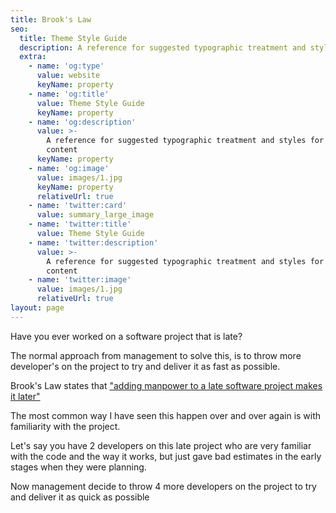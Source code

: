 ```yaml
---
title: Brook's Law
seo:
  title: Theme Style Guide
  description: A reference for suggested typographic treatment and styles for your content
  extra:
    - name: 'og:type'
      value: website
      keyName: property
    - name: 'og:title'
      value: Theme Style Guide
      keyName: property
    - name: 'og:description'
      value: >-
        A reference for suggested typographic treatment and styles for your
        content
      keyName: property
    - name: 'og:image'
      value: images/1.jpg
      keyName: property
      relativeUrl: true
    - name: 'twitter:card'
      value: summary_large_image
    - name: 'twitter:title'
      value: Theme Style Guide
    - name: 'twitter:description'
      value: >-
        A reference for suggested typographic treatment and styles for your
        content
    - name: 'twitter:image'
      value: images/1.jpg
      relativeUrl: true
layout: page
---
```


Have you ever worked on a software project that is late?

The normal approach from management to solve this, is to throw more developer's on the project to try and deliver it as fast as possible.

Brook's Law states that ["adding manpower to a late software project makes it later"](https://en.wikipedia.org/wiki/Brooks%27s_law#cite_note-2)

The most common way I have seen this happen over and over again is with familiarity with the project.

Let's say you have 2 developers on this late project who are very familiar with the code and the way it works, but just gave bad estimates in the early stages when they were planning.

Now management decide to throw 4 more developers on the project to try and deliver it as quick as possible
